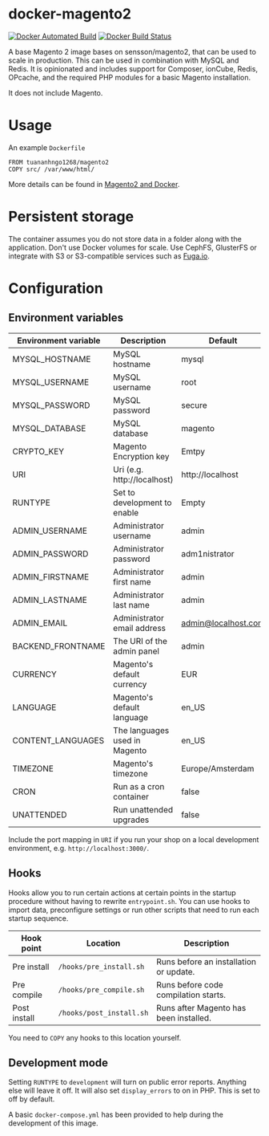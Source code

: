 # docker-magento2

[![Docker Automated Build](https://img.shields.io/docker/automated/sensson/magento2.svg)](https://hub.docker.com/r/sensson/magento2/) [![Docker Build Status](https://img.shields.io/docker/build/sensson/magento2.svg)](https://hub.docker.com/r/sensson/magento2/)

A base Magento 2 image bases on sensson/magento2, that can be used to scale in production. This can
be used in combination with MySQL and Redis. It is opinionated and includes
support for Composer, ionCube, Redis, OPcache, and the required PHP modules
for a basic Magento installation.

It does not include Magento.

# Usage

An example `Dockerfile`

```
FROM tuananhngo1268/magento2
COPY src/ /var/www/html/
```

More details can be found in [Magento2 and Docker](DOCKER.md).

# Persistent storage

The container assumes you do not store data in a folder along with the
application. Don't use Docker volumes for scale. Use CephFS, GlusterFS or
integrate with S3 or S3-compatible services such as [Fuga.io](https://fuga.io).

# Configuration

## Environment variables

Environment variable  | Description                   | Default
--------------------  | -----------                   | -------
MYSQL_HOSTNAME        | MySQL hostname                | mysql
MYSQL_USERNAME        | MySQL username                | root
MYSQL_PASSWORD        | MySQL password                | secure
MYSQL_DATABASE        | MySQL database                | magento
CRYPTO_KEY            | Magento Encryption key        | Emtpy
URI                   | Uri (e.g. http://localhost)   | http://localhost
RUNTYPE               | Set to development to enable  | Empty
ADMIN_USERNAME        | Administrator username        | admin
ADMIN_PASSWORD        | Administrator password        | adm1nistrator
ADMIN_FIRSTNAME       | Administrator first name      | admin
ADMIN_LASTNAME        | Administrator last name       | admin
ADMIN_EMAIL           | Administrator email address   | admin@localhost.com
BACKEND_FRONTNAME     | The URI of the admin panel    | admin
CURRENCY              | Magento's default currency    | EUR
LANGUAGE              | Magento's default language    | en_US
CONTENT_LANGUAGES     | The languages used in Magento | en_US
TIMEZONE              | Magento's timezone            | Europe/Amsterdam
CRON                  | Run as a cron container       | false
UNATTENDED            | Run unattended upgrades       | false

Include the port mapping in `URI` if you run your shop on a local development
environment, e.g. `http://localhost:3000/`.

## Hooks

Hooks allow you to run certain actions at certain points in the startup
procedure without having to rewrite `entrypoint.sh`. You can use hooks to
import data, preconfigure settings or run other scripts that need to run
each startup sequence.

Hook point   | Location                 | Description
----------   | ---------                | -----------
Pre install  | `/hooks/pre_install.sh`  | Runs before an installation or update.
Pre compile  | `/hooks/pre_compile.sh`  | Runs before code compilation starts.
Post install | `/hooks/post_install.sh` | Runs after Magento has been installed.

You need to `COPY` any hooks to this location yourself.

## Development mode

Setting `RUNTYPE` to `development` will turn on public error reports. Anything
else will leave it off. It will also set `display_errors` to on in PHP. This is
set to off by default.

A basic `docker-compose.yml` has been provided to help during the development
of this image.
